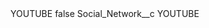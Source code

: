 <?xml version="1.0" encoding="UTF-8"?>
<CustomMetadata xmlns="http://soap.sforce.com/2006/04/metadata" xmlns:xsi="http://www.w3.org/2001/XMLSchema-instance" xmlns:xsd="http://www.w3.org/2001/XMLSchema">
    <label>YOUTUBE</label>
    <protected>false</protected>
    <values>
        <field>Social_Network__c</field>
        <value xsi:type="xsd:string">YOUTUBE</value>
    </values>
</CustomMetadata>
